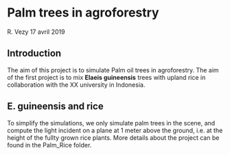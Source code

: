 Palm trees in agroforestry
================
R. Vezy
17 avril 2019

## Introduction

The aim of this project is to simulate Palm oil trees in agroforestry.
The aim of the first project is to mix **Elaeis guineensis** trees with
upland rice in collaboration with the XX university in Indonesia.

## **E. guineensis** and rice

To simplify the simulations, we only simulate palm trees in the scene,
and compute the light incident on a plane at 1 meter above the ground,
i.e. at the height of the fullty grown rice plants. More details about
the project can be found in the Palm\_Rice folder.
